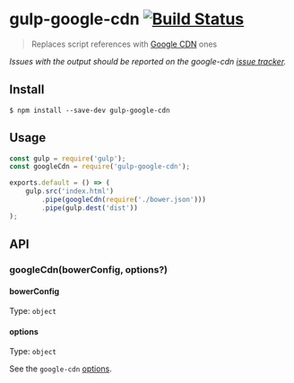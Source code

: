 # gulp-google-cdn [![Build Status](https://travis-ci.org/sindresorhus/gulp-google-cdn.svg?branch=master)](https://travis-ci.org/sindresorhus/gulp-google-cdn)

> Replaces script references with [Google CDN](https://github.com/passy/google-cdn) ones

*Issues with the output should be reported on the google-cdn [issue tracker](https://github.com/passy/google-cdn/issues).*


## Install

```
$ npm install --save-dev gulp-google-cdn
```


## Usage

```js
const gulp = require('gulp');
const googleCdn = require('gulp-google-cdn');

exports.default = () => (
	gulp.src('index.html')
		.pipe(googleCdn(require('./bower.json')))
		.pipe(gulp.dest('dist'))
);
```


## API

### googleCdn(bowerConfig, options?)

#### bowerConfig

Type: `object`

#### options

Type: `object`

See the `google-cdn` [options](https://github.com/passy/google-cdn#googlecdncontent-bowerjson-options-callback).
